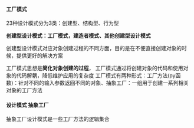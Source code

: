 #### 工厂模式
23种设计模式分为3类：创建型、结构型、行为型

**创建型设计模式：工厂模式，建造者模式、其他创建型设计模式**

创建型设计模式对应对象创建过程的不同方面，目的是在不便直接创建对象的时候，提供更好的解决方案

工厂模式思想是**简化对象创建的过程**， 工厂模式通过将创建对象的代码和使用对象的代码解耦，降低维护应用的复杂度
工厂模式有两种形式：工厂方法(py函数)：针对不同的输入参数返回不同的对象、抽象工厂：一组用于创建一系列相关对象的工厂方法

#### 设计模式 抽象工厂

抽象工厂设计模式是一些工厂方法的逻辑集合

